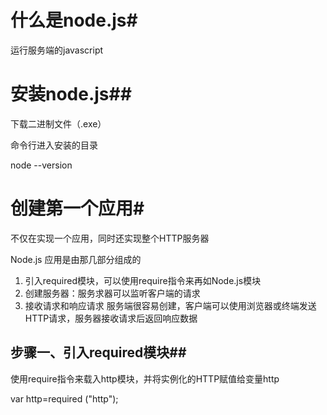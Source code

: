 # 什么是node.js#

运行服务端的javascript





# 安装node.js##

下载二进制文件（.exe）

命令行进入安装的目录 

node --version



# 创建第一个应用#

不仅在实现一个应用，同时还实现整个HTTP服务器

Node.js 应用是由那几部分组成的

1. 引入required模块，可以使用require指令来再如Node.js模块
2. 创建服务器：服务求器可以监听客户端的请求
3. 接收请求和响应请求 服务端很容易创建，客户端可以使用浏览器或终端发送HTTP请求，服务器接收请求后返回响应数据



## 步骤一、引入required模块##

使用require指令来载入http模块，并将实例化的HTTP赋值给变量http

var http=required ("http");

